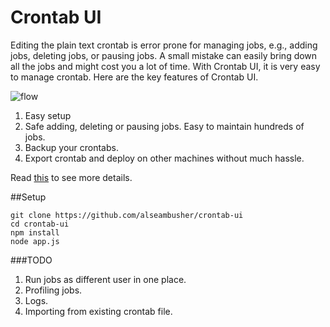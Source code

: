 Crontab UI
==========

Editing the plain text crontab is error prone for managing jobs, e.g., adding jobs, deleting jobs, or pausing jobs. A small mistake can easily bring down all the jobs and might cost you a lot of time. With Crontab UI, it is very easy to manage crontab. Here are the key features of Crontab UI.

![flow](http://alseambusher.github.io/files/flow.gif)

1. Easy setup
2. Safe adding, deleting or pausing jobs. Easy to maintain hundreds of jobs.
3. Backup your crontabs.
4. Export crontab and deploy on other machines without much hassle.

Read [this](http://lifepluslinux.blogspot.in/2015/06/crontab-ui-easy-and-safe-way-to-manage.html) to see more details.

##Setup

    git clone https://github.com/alseambusher/crontab-ui
    cd crontab-ui
    npm install
    node app.js

###TODO

1. Run jobs as different user in one place.
2. Profiling jobs.
3. Logs.
4. Importing from existing crontab file.


